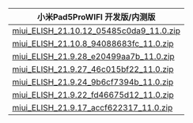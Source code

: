 | 小米Pad5ProWIFI  开发版/内测版    |
| ---- |
| [miui_ELISH_21.10.12_05485c0da9_11.0.zip](https://hugeota.d.miui.com/21.10.12/miui_ELISH_21.10.12_05485c0da9_11.0.zip)    |
| [miui_ELISH_21.10.8_94088683fc_11.0.zip](https://hugeota.d.miui.com/21.10.8/miui_ELISH_21.10.8_94088683fc_11.0.zip)    |
| [miui_ELISH_21.9.28_e20499aa7b_11.0.zip](https://hugeota.d.miui.com/21.9.28/miui_ELISH_21.9.28_e20499aa7b_11.0.zip)    |
| [miui_ELISH_21.9.27_46c015bf22_11.0.zip](https://hugeota.d.miui.com/21.9.27/miui_ELISH_21.9.27_46c015bf22_11.0.zip)    |
| [miui_ELISH_21.9.24_9b6cf7394b_11.0.zip](https://hugeota.d.miui.com/21.9.24/miui_ELISH_21.9.24_9b6cf7394b_11.0.zip)    |
| [miui_ELISH_21.9.22_fd46675d12_11.0.zip](https://hugeota.d.miui.com/21.9.22/miui_ELISH_21.9.22_fd46675d12_11.0.zip)    |
| [miui_ELISH_21.9.17_accf622317_11.0.zip](https://hugeota.d.miui.com/21.9.17/miui_ELISH_21.9.17_accf622317_11.0.zip)    |
